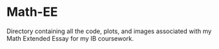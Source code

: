# Math-EE
Directory containing all the code, plots, and images associated with my Math Extended Essay for my IB coursework.
